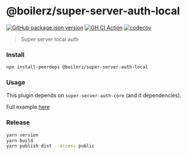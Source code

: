 # @boilerz/super-server-auth-local

[![GitHub package.json version](https://img.shields.io/github/package-json/v/boilerz/super-server-auth-local)](https://www.npmjs.com/package/@boilerz/super-server-auth-local)
[![GH CI Action](https://github.com/boilerz/super-server-auth-local/workflows/CI/badge.svg)](https://github.com/boilerz/super-server-auth-local/actions?query=workflow:CI)
[![codecov](https://codecov.io/gh/boilerz/super-server-auth-local/branch/master/graph/badge.svg)](https://codecov.io/gh/boilerz/super-server-auth-local)

> Super server local auth

### Install

```bash
npx install-peerdeps @boilerz/super-server-auth-local
```

### Usage

This plugin depends on `super-server-auth-core` (and it dependencies).

Full example [here](https://github.com/boilerz/super-server/blob/master/examples/withLocalAuth.ts)

### Release

```bash
yarn version
yarn build
yarn publish dist --access public
```
